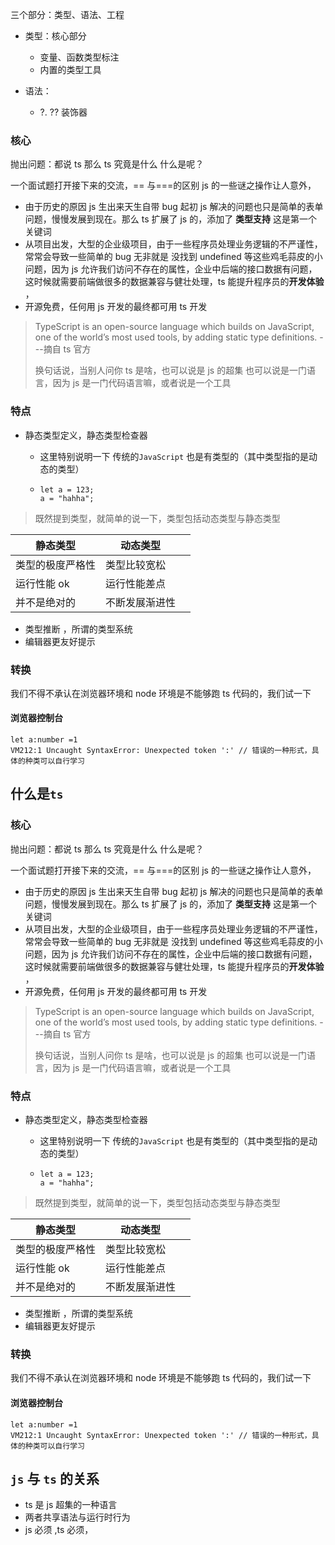 三个部分：类型、语法、工程

- 类型：核心部分

  - 变量、函数类型标注
  - 内置的类型工具

- 语法：
  - ?. ?? 装饰器

### 核心

抛出问题：都说 ts 那么 ts 究竟是什么 什么是呢？

一个面试题打开接下来的交流，== 与===的区别 js 的一些谜之操作让人意外，

- 由于历史的原因 js 生出来天生自带 bug 起初 js 解决的问题也只是简单的表单问题，慢慢发展到现在。那么 ts 扩展了 js 的，添加了 **类型支持** 这是第一个关键词
- 从项目出发，大型的企业级项目，由于一些程序员处理业务逻辑的不严谨性，常常会导致一些简单的 bug 无非就是 没找到 undefined 等这些鸡毛蒜皮的小问题，因为 js 允许我们访问不存在的属性，企业中后端的接口数据有问题，这时候就需要前端做很多的数据兼容与健壮处理，ts 能提升程序员的**开发体验** ，
- 开源免费，任何用 js 开发的最终都可用 ts 开发

> TypeScript is an open-source language which builds on JavaScript, one of the world’s most used tools, by adding static type definitions. ---摘自 ts 官方
>
> 换句话说，当别人问你 ts 是啥，也可以说是 js 的超集 也可以说是一门语言，因为 js 是一门代码语言嘛，或者说是一个工具

### 特点

- 静态类型定义，静态类型检查器

  - 这里特别说明一下 传统的`JavaScript` 也是有类型的（其中类型指的是动态的类型）

  - ```
    let a = 123;
    a = "hahha";
    ```

> 既然提到类型，就简单的说一下，类型包括动态类型与静态类型

| 静态类型         | 动态类型       |     |
| ---------------- | -------------- | --- |
| 类型的极度严格性 | 类型比较宽松   |     |
| 运行性能 ok      | 运行性能差点   |     |
| 并不是绝对的     | 不断发展渐进性 |     |

- 类型推断 ，所谓的类型系统
- 编辑器更友好提示

### 转换

我们不得不承认在浏览器环境和 node 环境是不能够跑 ts 代码的，我们试一下

#### 浏览器控制台

```
let a:number =1
VM212:1 Uncaught SyntaxError: Unexpected token ':' // 错误的一种形式，具体的种类可以自行学习
```

## 什么是`ts`

### 核心

抛出问题：都说 ts 那么 ts 究竟是什么 什么是呢？

一个面试题打开接下来的交流，== 与===的区别 js 的一些谜之操作让人意外，

- 由于历史的原因 js 生出来天生自带 bug 起初 js 解决的问题也只是简单的表单问题，慢慢发展到现在。那么 ts 扩展了 js 的，添加了 **类型支持** 这是第一个关键词
- 从项目出发，大型的企业级项目，由于一些程序员处理业务逻辑的不严谨性，常常会导致一些简单的 bug 无非就是 没找到 undefined 等这些鸡毛蒜皮的小问题，因为 js 允许我们访问不存在的属性，企业中后端的接口数据有问题，这时候就需要前端做很多的数据兼容与健壮处理，ts 能提升程序员的**开发体验** ，
- 开源免费，任何用 js 开发的最终都可用 ts 开发

> TypeScript is an open-source language which builds on JavaScript, one of the world’s most used tools, by adding static type definitions. ---摘自 ts 官方
>
> 换句话说，当别人问你 ts 是啥，也可以说是 js 的超集 也可以说是一门语言，因为 js 是一门代码语言嘛，或者说是一个工具

### 特点

- 静态类型定义，静态类型检查器

  - 这里特别说明一下 传统的`JavaScript` 也是有类型的（其中类型指的是动态的类型）

  - ```
    let a = 123;
    a = "hahha";
    ```

> 既然提到类型，就简单的说一下，类型包括动态类型与静态类型

| 静态类型         | 动态类型       |     |
| ---------------- | -------------- | --- |
| 类型的极度严格性 | 类型比较宽松   |     |
| 运行性能 ok      | 运行性能差点   |     |
| 并不是绝对的     | 不断发展渐进性 |     |

- 类型推断 ，所谓的类型系统
- 编辑器更友好提示

### 转换

我们不得不承认在浏览器环境和 node 环境是不能够跑 ts 代码的，我们试一下

#### 浏览器控制台

```
let a:number =1
VM212:1 Uncaught SyntaxError: Unexpected token ':' // 错误的一种形式，具体的种类可以自行学习
```

## `js` 与 `ts` 的关系

- ts 是 js 超集的一种语言
- 两者共享语法与运行时行为
- js 必须 ,ts 必须，
